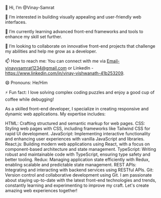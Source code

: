 👋 Hi, I’m @Vinay-Samrat

👀 I’m interested in building visually appealing and user-friendly web interfaces.

🌱 I’m currently learning advanced front-end frameworks and tools to enhance my skill set further.

💞️ I’m looking to collaborate on innovative front-end projects that challenge my abilities and help me grow as a developer.

📫 How to reach me: You can connect with me via Email-vinayvsamrat1234@gmail.com or LinkedIn - https://www.linkedin.com/in/vinay-vishwanath-41b253209.

😄 Pronouns: He/Him

⚡ Fun fact: I love solving complex coding puzzles and enjoy a good cup of coffee while debugging!

As a skilled front-end developer, I specialize in creating responsive and dynamic web applications. My expertise includes:

HTML: Crafting structured and semantic markup for web pages.
CSS: Styling web pages with CSS, including frameworks like Tailwind CSS for rapid UI development.
JavaScript: Implementing interactive functionality and enhancing user experiences with vanilla JavaScript and libraries.
React.js: Building modern web applications using React, with a focus on component-based architecture and state management.
TypeScript: Writing robust and maintainable code with TypeScript, ensuring type safety and better tooling.
Redux: Managing application state efficiently with Redux, enabling scalable and predictable state management.
REST APIs: Integrating and interacting with backend services using RESTful APIs.
Git: Version control and collaborative development using Git.
I am passionate about staying up-to-date with the latest front-end technologies and trends, constantly learning and experimenting to improve my craft. Let's create amazing web experiences together!
